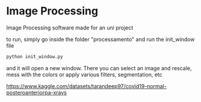 # Image Processing

Image Processing software made for an uni project

to run, simply go inside the folder "processamento" and run the init_window file

```bash
python init_window.py
```

and it will open a new window. There you can select an image and rescale, mess with the colors or apply various filters, segmentation, etc

https://www.kaggle.com/datasets/tarandeep97/covid19-normal-posteroanteriorpa-xrays